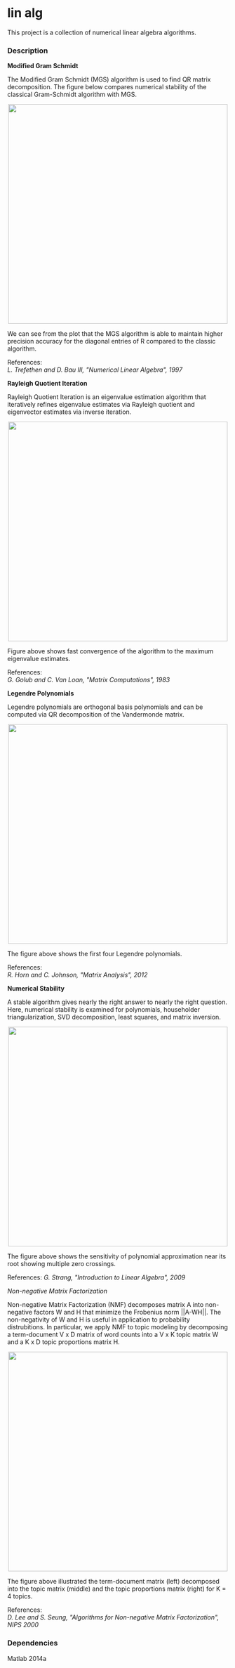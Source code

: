 # lin alg
This project is a collection of numerical linear algebra algorithms.

### Description

**Modified Gram Schmidt**

The Modified Gram Schmidt (MGS) algorithm is used to find QR matrix decomposition. The figure below compares numerical stability of the classical Gram-Schmidt algorithm with MGS.

<p align="center">
<img src="https://github.com/vsmolyakov/lin_alg/blob/master/figures/gram_schmidt.png" width = "500" />
</p>

We can see from the plot that the MGS algorithm is able to maintain higher precision accuracy for the diagonal entries of R compared to the classic algorithm.

References:  
*L. Trefethen and D. Bau III, "Numerical Linear Algebra", 1997*

**Rayleigh Quotient Iteration**

Rayleigh Quotient Iteration is an eigenvalue estimation algorithm that iteratively refines eigenvalue estimates via Rayleigh quotient and eigenvector estimates via inverse iteration.

<p align="center">
<img src="https://github.com/vsmolyakov/lin_alg/blob/master/figures/rayleigh_quotient.png" width = "500" />
</p>

Figure above shows fast convergence of the algorithm to the maximum eigenvalue estimates.

References:  
*G. Golub and C. Van Loan, "Matrix Computations", 1983*  

**Legendre Polynomials**

Legendre polynomials are orthogonal basis polynomials and can be computed via QR decomposition of the Vandermonde matrix.

<p align="center">
<img src="https://github.com/vsmolyakov/lin_alg/blob/master/figures/legendre_poly.png" width = "500" />
</p>

The figure above shows the first four Legendre polynomials.

References:  
*R. Horn and C. Johnson, "Matrix Analysis", 2012*  

**Numerical Stability**

A stable algorithm gives nearly the right answer to nearly the right question. Here, numerical stability is examined for polynomials, householder triangularization, SVD decomposition, least squares, and matrix inversion.

<p align="center">
<img src="https://github.com/vsmolyakov/lin_alg/blob/master/figures/legendre_poly.png" width = "500" />
</p>

The figure above shows the sensitivity of polynomial approximation near its root showing multiple zero crossings.

References:
*G. Strang, "Introduction to Linear Algebra", 2009*

*Non-negative Matrix Factorization*

Non-negative Matrix Factorization (NMF) decomposes matrix A into non-negative factors W and H that minimize the Frobenius norm ||A-WH||. The non-negativity of W and H is useful in application to probability distrubitions. In particular, we apply NMF to topic modeling by decomposing a term-document V x D matrix of word counts into a V x K topic matrix W and a K x D topic proportions matrix H.

<p align="center">
<img src="https://github.com/vsmolyakov/lin_alg/blob/master/figures/nmf_merged.png" width = "500" />
</p>

The figure above illustrated the term-document matrix (left) decomposed into the topic matrix (middle) and the topic proportions matrix (right) for K = 4 topics.  

References:  
*D. Lee and S. Seung, "Algorithms for Non-negative Matrix Factorization", NIPS 2000*  
 
### Dependencies

Matlab 2014a
